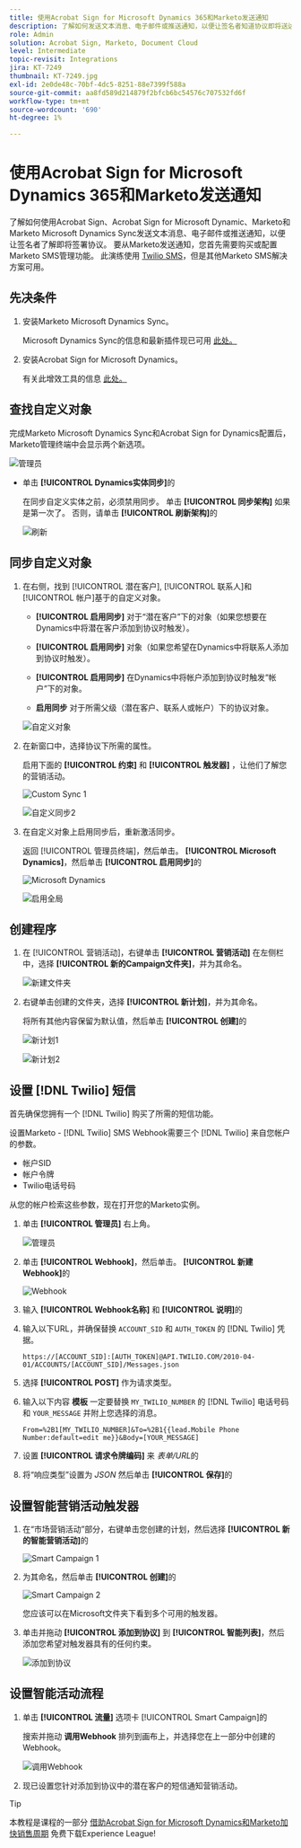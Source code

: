 ```yaml
---
title: 使用Acrobat Sign for Microsoft Dynamics 365和Marketo发送通知
description: 了解如何发送文本消息、电子邮件或推送通知，以便让签名者知道协议即将送达
role: Admin
solution: Acrobat Sign, Marketo, Document Cloud
level: Intermediate
topic-revisit: Integrations
jira: KT-7249
thumbnail: KT-7249.jpg
exl-id: 2e0de48c-70bf-4dc5-8251-88e7399f588a
source-git-commit: aa8fd589d214879f2bfcb6bc54576c707532fd6f
workflow-type: tm+mt
source-wordcount: '690'
ht-degree: 1%

---
```


# 使用Acrobat Sign for Microsoft Dynamics 365和Marketo发送通知

了解如何使用Acrobat Sign、Acrobat Sign for Microsoft Dynamic、Marketo和Marketo Microsoft Dynamics Sync发送文本消息、电子邮件或推送通知，以便让签名者了解即将签署协议。 要从Marketo发送通知，您首先需要购买或配置Marketo SMS管理功能。 此演练使用 [Twilio SMS](https://launchpoint.marketo.com/twilio/twilio-sms-for-marketo/)，但是其他Marketo SMS解决方案可用。

## 先决条件

1. 安装Marketo Microsoft Dynamics Sync。

   Microsoft Dynamics Sync的信息和最新插件现已可用 [此处。](https://experienceleague.adobe.com/docs/marketo/using/product-docs/crm-sync/microsoft-dynamics/marketo-plugin-releases-for-microsoft-dynamics.html)

1. 安装Acrobat Sign for Microsoft Dynamics。

   有关此增效工具的信息 [此处。](https://helpx.adobe.com/ca/sign/using/microsoft-dynamics-integration-installation-guide.html)

## 查找自定义对象

完成Marketo Microsoft Dynamics Sync和Acrobat Sign for Dynamics配置后，Marketo管理终端中会显示两个新选项。

![管理员](assets/adminTerminal.png)

* 单击 **[!UICONTROL Dynamics实体同步]**&#x200B;的

  在同步自定义实体之前，必须禁用同步。 单击 **[!UICONTROL 同步架构]** 如果是第一次了。 否则，请单击 **[!UICONTROL 刷新架构]**&#x200B;的

  ![刷新](assets/refreshSchema.png)

## 同步自定义对象

1. 在右侧，找到 [!UICONTROL 潜在客户], [!UICONTROL 联系人]和 [!UICONTROL 帐户]基于的自定义对象。

   * **[!UICONTROL 启用同步]** 对于“潜在客户”下的对象（如果您想要在Dynamics中将潜在客户添加到协议时触发）。

   * **[!UICONTROL 启用同步]** 对象（如果您希望在Dynamics中将联系人添加到协议时触发）。

   * **[!UICONTROL 启用同步]** 在Dynamics中将帐户添加到协议时触发“帐户”下的对象。

   * **启用同步** 对于所需父级（潜在客户、联系人或帐户）下的协议对象。

   ![自定义对象](assets/enableSyncDynamics.png)

1. 在新窗口中，选择协议下所需的属性。

   启用下面的 **[!UICONTROL 约束]** 和 **[!UICONTROL 触发器]** ，让他们了解您的营销活动。

   ![Custom Sync 1](assets/entitySync1.png)

   ![自定义同步2](assets/entitySync2.png)

1. 在自定义对象上启用同步后，重新激活同步。

   返回 [!UICONTROL 管理员终端]，然后单击。 **[!UICONTROL Microsoft Dynamics]**，然后单击 **[!UICONTROL 启用同步]**&#x200B;的

   ![Microsoft Dynamics](assets/microsoftDynamics.png)

   ![启用全局](assets/enableGlobalDynamics.png)

## 创建程序

1. 在 [!UICONTROL 营销活动]，右键单击 **[!UICONTROL 营销活动]** 在左侧栏中，选择 **[!UICONTROL 新的Campaign文件夹]**，并为其命名。

   ![新建文件夹](assets/newFolder.png)

1. 右键单击创建的文件夹，选择 **[!UICONTROL 新计划]**，并为其命名。

   将所有其他内容保留为默认值，然后单击 **[!UICONTROL 创建]**&#x200B;的

   ![新计划1](assets/newProgram1.png)

   ![新计划2](assets/newProgram2.png)

## 设置 [!DNL Twilio] 短信

首先确保您拥有一个 [!DNL Twilio] 购买了所需的短信功能。

设置Marketo - [!DNL Twilio] SMS Webhook需要三个 [!DNL Twilio] 来自您帐户的参数。

* 帐户SID
* 帐户令牌
* Twilio电话号码

从您的帐户检索这些参数，现在打开您的Marketo实例。

1. 单击 **[!UICONTROL 管理员]** 右上角。

   ![管理员](assets/adminTab.png)

1. 单击 **[!UICONTROL Webhook]**，然后单击。 **[!UICONTROL 新建Webhook]**&#x200B;的

   ![Webhook](assets/webhooks.png)

1. 输入 **[!UICONTROL Webhook名称]** 和 **[!UICONTROL 说明]**&#x200B;的

1. 输入以下URL，并确保替换 `ACCOUNT_SID` 和 `AUTH_TOKEN` 的 [!DNL Twilio] 凭据。

   ```
   https://[ACCOUNT_SID]:[AUTH_TOKEN]@API.TWILIO.COM/2010-04-01/ACCOUNTS/[ACCOUNT_SID]/Messages.json
   ```

1. 选择 **[!UICONTROL POST]** 作为请求类型。

1. 输入以下内容 **模板** 一定要替换 `MY_TWILIO_NUMBER` 的 [!DNL Twilio] 电话号码和 `YOUR_MESSAGE` 并附上您选择的消息。

   ```
   From=%2B1[MY_TWILIO_NUMBER]&To=%2B1{{lead.Mobile Phone Number:default=edit me}}&Body=[YOUR_MESSAGE]
   ```

1. 设置 **[!UICONTROL 请求令牌编码]** 来 *表单/URL*&#x200B;的

1. 将“响应类型”设置为 *JSON* 然后单击 **[!UICONTROL 保存]**&#x200B;的

## 设置智能营销活动触发器

1. 在“市场营销活动”部分，右键单击您创建的计划，然后选择 **[!UICONTROL 新的智能营销活动]**&#x200B;的

   ![Smart Campaign 1](assets/smartCampaign1.png)

1. 为其命名，然后单击 **[!UICONTROL 创建]**&#x200B;的

   ![Smart Campaign 2](assets/smartCampaign3.png)

   您应该可以在Microsoft文件夹下看到多个可用的触发器。

1. 单击并拖动 **[!UICONTROL 添加到协议]** 到 **[!UICONTROL 智能列表]**，然后添加您希望对触发器具有的任何约束。

   ![添加到协议](assets/addedToAgreementDynamics.png)

## 设置智能活动流程

1. 单击 **[!UICONTROL 流量]** 选项卡 [!UICONTROL Smart Campaign]的

   搜索并拖动 **调用Webhook** 排列到画布上，并选择您在上一部分中创建的Webhook。

   ![调用Webhook](assets/callWebhook.png)

1. 现已设置您针对添加到协议中的潜在客户的短信通知营销活动。
>[!TIP]
>
>本教程是课程的一部分 [借助Acrobat Sign for Microsoft Dynamics和Marketo加快销售周期](https://experienceleague.adobe.com/?recommended=Sign-U-1-2021.1) 免费下载Experience League!